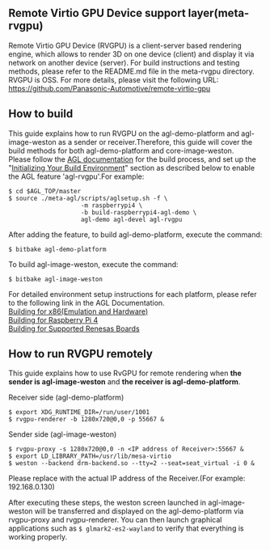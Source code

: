 ## Remote Virtio GPU Device support layer(meta-rvgpu)
Remote Virtio GPU Device (RVGPU) is a client-server based rendering engine, which allows to render 3D on one device (client) and display it via network on another device (server). For build instructions and testing methods, please refer to the README.md file in the meta-rvgpu directory.
RVGPU is OSS. For more details, please visit the following URL:  
https://github.com/Panasonic-Automotive/remote-virtio-gpu

## How to build
This guide explains how to run RVGPU on the agl-demo-platform and agl-image-weston as a sender or receiver.Therefore, this guide will cover the build methods for both agl-demo-platform and core-image-weston.  
Please follow the [AGL documentation](https://docs.automotivelinux.org/en/master/#01_Getting_Started/02_Building_AGL_Image/01_Build_Process_Overview/) for the build process, and set up the "[Initializing Your Build Environment](https://docs.automotivelinux.org/en/master/#01_Getting_Started/02_Building_AGL_Image/04_Initializing_Your_Build_Environment/)" section as described below to enable the AGL feature 'agl-rvgpu'.For example:
```
$ cd $AGL_TOP/master
$ source ./meta-agl/scripts/aglsetup.sh -f \
                    -m raspberrypi4 \
                    -b build-raspberrypi4-agl-demo \
                    agl-demo agl-devel agl-rvgpu
```
After adding the feature, to build agl-demo-platform, execute the command:
```
$ bitbake agl-demo-platform
```
To build agl-image-weston, execute the command:
```
$ bitbake agl-image-weston
```
For detailed environment setup instructions for each platform, please refer to the following link in the AGL Documentation.  
[Building for x86(Emulation and Hardware)](https://docs.automotivelinux.org/en/master/#01_Getting_Started/02_Building_AGL_Image/07_Building_for_x86_%28Emulation_and_Hardware%29/)  
[Building for Raspberry Pi 4](https://docs.automotivelinux.org/en/master/#01_Getting_Started/02_Building_AGL_Image/08_Building_for_Raspberry_Pi_4/)  
[Building for Supported Renesas Boards](https://docs.automotivelinux.org/en/master/#01_Getting_Started/02_Building_AGL_Image/09_Building_for_Supported_Renesas_Boards/)

## How to run RVGPU remotely
This guide explains how to use RvGPU for remote rendering when **the sender is agl-image-weston** and **the receiver is agl-demo-platform**.

Receiver side (agl-demo-platform)
```
$ export XDG_RUNTIME_DIR=/run/user/1001
$ rvgpu-renderer -b 1280x720@0,0 -p 55667 &
```
Sender side (agl-image-weston)
```
$ rvgpu-proxy -s 1280x720@0,0 -n <IP address of Receiver>:55667 &
$ export LD_LIBRARY_PATH=/usr/lib/mesa-virtio
$ weston --backend drm-backend.so --tty=2 --seat=seat_virtual -i 0 &
```
Please replace <IP adress of Receiver> with the actual IP address of the Receiver.(For example: 192.168.0.130)
  
After executing these steps, the weston screen launched in agl-image-weston will be transferred and displayed on the agl-demo-platform via rvgpu-proxy and rvgpu-renderer. You can then launch graphical applications such as `$ glmark2-es2-wayland` to verify that everything is working properly.
